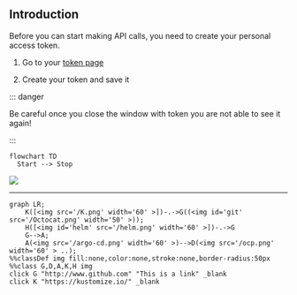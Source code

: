 <script setup>
import {onMounted} from 'vue'

onMounted(() =>{

  if (import.meta.hot) {
    import.meta.hot.send('my:from-client', { msg: 'Hey!.. Im from client side' })
}
else
console.log("no meta hot found...");
  })
</script>
## Introduction

Before you can start making API calls, you need to create your personal access token.

1. Go to your [token page](https://api/api-tokens)

2. Create your token and save it

::: danger

Be careful once you close the window with token you are not able to see it again!

:::
```mermaid {myClass}
flowchart TD
  Start --> Stop
```

![](/K.png)
<!-- <img src='/K.png' width='60' > -->
---

```mermaid
graph LR;
    K([<img src='/K.png' width='60' >])-.->G((<img id='git' src='/Octocat.png' width='50' >));
    H([<img id='helm' src='/helm.png' width='60' >])-.->G
    G-->A;
    A(<img src='/argo-cd.png' width='60' >)-->D(<img src='/ocp.png' width='60' > ..);
%%classDef img fill:none,color:none,stroke:none,border-radius:50px
%%class G,D,A,K,H img
click G "http://www.github.com" "This is a link" _blank
click K "https://kustomize.io/" _blank
```

<!-- ```mermaid
mindmap
Root
    A
      B
      C
``` -->

<style>
  #git {
    border-radius: 50px;
  }

  #helm,
  .dark #git{
    transform: scale(1.5);
  }

  .dark #helm {
    filter: brightness(1.5);
  }
</style>
